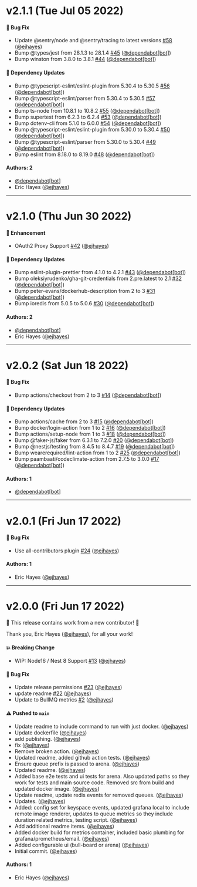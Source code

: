 # v2.1.1 (Tue Jul 05 2022)

#### 🐛 Bug Fix

- Update @sentry/node and @sentry/tracing to latest versions [#58](https://github.com/ejhayes/bull-monitor/pull/58) ([@ejhayes](https://github.com/ejhayes))
- Bump @types/jest from 28.1.3 to 28.1.4 [#45](https://github.com/ejhayes/bull-monitor/pull/45) ([@dependabot[bot]](https://github.com/dependabot[bot]))
- Bump winston from 3.8.0 to 3.8.1 [#44](https://github.com/ejhayes/bull-monitor/pull/44) ([@dependabot[bot]](https://github.com/dependabot[bot]))

#### 🔩 Dependency Updates

- Bump @typescript-eslint/eslint-plugin from 5.30.4 to 5.30.5 [#56](https://github.com/ejhayes/bull-monitor/pull/56) ([@dependabot[bot]](https://github.com/dependabot[bot]))
- Bump @typescript-eslint/parser from 5.30.4 to 5.30.5 [#57](https://github.com/ejhayes/bull-monitor/pull/57) ([@dependabot[bot]](https://github.com/dependabot[bot]))
- Bump ts-node from 10.8.1 to 10.8.2 [#55](https://github.com/ejhayes/bull-monitor/pull/55) ([@dependabot[bot]](https://github.com/dependabot[bot]))
- Bump supertest from 6.2.3 to 6.2.4 [#53](https://github.com/ejhayes/bull-monitor/pull/53) ([@dependabot[bot]](https://github.com/dependabot[bot]))
- Bump dotenv-cli from 5.1.0 to 6.0.0 [#54](https://github.com/ejhayes/bull-monitor/pull/54) ([@dependabot[bot]](https://github.com/dependabot[bot]))
- Bump @typescript-eslint/eslint-plugin from 5.30.0 to 5.30.4 [#50](https://github.com/ejhayes/bull-monitor/pull/50) ([@dependabot[bot]](https://github.com/dependabot[bot]))
- Bump @typescript-eslint/parser from 5.30.0 to 5.30.4 [#49](https://github.com/ejhayes/bull-monitor/pull/49) ([@dependabot[bot]](https://github.com/dependabot[bot]))
- Bump eslint from 8.18.0 to 8.19.0 [#48](https://github.com/ejhayes/bull-monitor/pull/48) ([@dependabot[bot]](https://github.com/dependabot[bot]))

#### Authors: 2

- [@dependabot[bot]](https://github.com/dependabot[bot])
- Eric Hayes ([@ejhayes](https://github.com/ejhayes))

---

# v2.1.0 (Thu Jun 30 2022)

#### 🚀 Enhancement

- OAuth2 Proxy Support [#42](https://github.com/ejhayes/bull-monitor/pull/42) ([@ejhayes](https://github.com/ejhayes))

#### 🔩 Dependency Updates

- Bump eslint-plugin-prettier from 4.1.0 to 4.2.1 [#43](https://github.com/ejhayes/bull-monitor/pull/43) ([@dependabot[bot]](https://github.com/dependabot[bot]))
- Bump oleksiyrudenko/gha-git-credentials from 2.pre.latest to 2.1 [#32](https://github.com/ejhayes/bull-monitor/pull/32) ([@dependabot[bot]](https://github.com/dependabot[bot]))
- Bump peter-evans/dockerhub-description from 2 to 3 [#31](https://github.com/ejhayes/bull-monitor/pull/31) ([@dependabot[bot]](https://github.com/dependabot[bot]))
- Bump ioredis from 5.0.5 to 5.0.6 [#30](https://github.com/ejhayes/bull-monitor/pull/30) ([@dependabot[bot]](https://github.com/dependabot[bot]))

#### Authors: 2

- [@dependabot[bot]](https://github.com/dependabot[bot])
- Eric Hayes ([@ejhayes](https://github.com/ejhayes))

---

# v2.0.2 (Sat Jun 18 2022)

#### 🐛 Bug Fix

- Bump actions/checkout from 2 to 3 [#14](https://github.com/ejhayes/bull-monitor/pull/14) ([@dependabot[bot]](https://github.com/dependabot[bot]))

#### 🔩 Dependency Updates

- Bump actions/cache from 2 to 3 [#15](https://github.com/ejhayes/bull-monitor/pull/15) ([@dependabot[bot]](https://github.com/dependabot[bot]))
- Bump docker/login-action from 1 to 2 [#16](https://github.com/ejhayes/bull-monitor/pull/16) ([@dependabot[bot]](https://github.com/dependabot[bot]))
- Bump actions/setup-node from 1 to 3 [#18](https://github.com/ejhayes/bull-monitor/pull/18) ([@dependabot[bot]](https://github.com/dependabot[bot]))
- Bump @faker-js/faker from 6.3.1 to 7.2.0 [#20](https://github.com/ejhayes/bull-monitor/pull/20) ([@dependabot[bot]](https://github.com/dependabot[bot]))
- Bump @nestjs/testing from 8.4.5 to 8.4.7 [#19](https://github.com/ejhayes/bull-monitor/pull/19) ([@dependabot[bot]](https://github.com/dependabot[bot]))
- Bump wearerequired/lint-action from 1 to 2 [#25](https://github.com/ejhayes/bull-monitor/pull/25) ([@dependabot[bot]](https://github.com/dependabot[bot]))
- Bump paambaati/codeclimate-action from 2.7.5 to 3.0.0 [#17](https://github.com/ejhayes/bull-monitor/pull/17) ([@dependabot[bot]](https://github.com/dependabot[bot]))

#### Authors: 1

- [@dependabot[bot]](https://github.com/dependabot[bot])

---

# v2.0.1 (Fri Jun 17 2022)

#### 🐛 Bug Fix

- Use all-contributors plugin [#24](https://github.com/ejhayes/bull-monitor/pull/24) ([@ejhayes](https://github.com/ejhayes))

#### Authors: 1

- Eric Hayes ([@ejhayes](https://github.com/ejhayes))

---

# v2.0.0 (Fri Jun 17 2022)

:tada: This release contains work from a new contributor! :tada:

Thank you, Eric Hayes ([@ejhayes](https://github.com/ejhayes)), for all your work!

#### 💥 Breaking Change

- WIP: Node16 / Nest 8 Support [#13](https://github.com/ejhayes/bull-monitor/pull/13) ([@ejhayes](https://github.com/ejhayes))

#### 🐛 Bug Fix

- Update release permissions [#23](https://github.com/ejhayes/bull-monitor/pull/23) ([@ejhayes](https://github.com/ejhayes))
- update readme [#22](https://github.com/ejhayes/bull-monitor/pull/22) ([@ejhayes](https://github.com/ejhayes))
- Update to BullMQ metrics [#2](https://github.com/ejhayes/bull-monitor/pull/2) ([@ejhayes](https://github.com/ejhayes))

#### ⚠️ Pushed to `main`

- Update readme to include command to run with just docker. ([@ejhayes](https://github.com/ejhayes))
- Update dockerfile ([@ejhayes](https://github.com/ejhayes))
- add publishing. ([@ejhayes](https://github.com/ejhayes))
- fix ([@ejhayes](https://github.com/ejhayes))
- Remove broken action. ([@ejhayes](https://github.com/ejhayes))
- Updated readme, added github action tests. ([@ejhayes](https://github.com/ejhayes))
- Ensure queue prefix is passed to arena. ([@ejhayes](https://github.com/ejhayes))
- Updated readme. ([@ejhayes](https://github.com/ejhayes))
- Added base e2e tests and ui tests for arena. Also updated paths so they work for tests and main source code. Removed src from build and updated docker image. ([@ejhayes](https://github.com/ejhayes))
- Update readme, update redis events for removed queues. ([@ejhayes](https://github.com/ejhayes))
- Updates. ([@ejhayes](https://github.com/ejhayes))
- Added: config set for keyspace events, updated grafana local to include remote image renderer, updates to queue metrics so they include duration related metrics, testing script. ([@ejhayes](https://github.com/ejhayes))
- Add additional readme items. ([@ejhayes](https://github.com/ejhayes))
- Added docker build for metrics container, included basic plumbing for grafana/prometheus/email. ([@ejhayes](https://github.com/ejhayes))
- Added configurable ui (bull-board or arena) ([@ejhayes](https://github.com/ejhayes))
- Initial commit. ([@ejhayes](https://github.com/ejhayes))

#### Authors: 1

- Eric Hayes ([@ejhayes](https://github.com/ejhayes))
